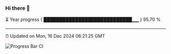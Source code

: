 ### Hi there 👋

⏳ Year progress { ████████████████████████████▁▁ } 95.70 %

---

⏰ Updated on Mon, 16 Dec 2024 06:21:25 GMT

![Progress Bar CI](https://github.com/liununu/liununu/workflows/Progress%20Bar%20CI/badge.svg)

